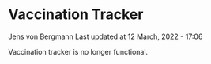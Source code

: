 Vaccination Tracker
================
Jens von Bergmann
Last updated at 12 March, 2022 - 17:06

Vaccination tracker is no longer functional.
